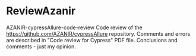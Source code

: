 # ReviewAzanir
AZANIR-cypressAllure-code-review
Code review of the https://github.com/AZANIR/cypressAllure repository.
Comments and errors are described in "Code review for Cypress" PDF file.
Conclusions and comments - just my opinion.
